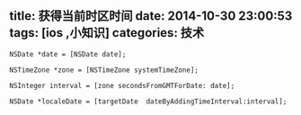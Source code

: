 title: 获得当前时区时间
date: 2014-10-30 23:00:53
tags: [ios ,小知识]
categories: 技术
---

```base
NSDate *date = [NSDate date];

NSTimeZone *zone = [NSTimeZone systemTimeZone];

NSInteger interval = [zone secondsFromGMTForDate: date];

NSDate *localeDate = [targetDate  dateByAddingTimeInterval:interval];
```